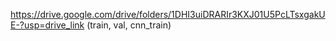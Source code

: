 https://drive.google.com/drive/folders/1DHI3uiDRARIr3KXJ01U5PcLTsxgakUE-?usp=drive_link  (train, val, cnn_train)
